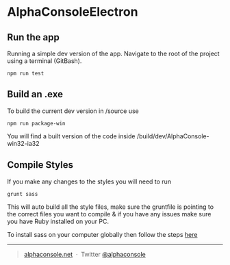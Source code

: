 # AlphaConsoleElectron

## Run the app

Running a simple dev version of the app. Navigate to the root of the project using a terminal (GitBash).

```
npm run test
```

## Build an .exe 

To build the current dev version in /source use

```
npm run package-win
```

You will find a built version of the code inside /build/dev/AlphaConsole-win32-ia32

## Compile Styles

If you make any changes to the styles you will need to run 

```
grunt sass
```

This will auto build all the style files, make sure the gruntfile is pointing to the correct files you want to compile & if you have any issues make sure you have Ruby installed on your PC.

To install sass on your computer globally then follow the steps [here](https://sass-lang.com/install) 

---

> [alphaconsole.net](http://www.alphaconsole.net/) &nbsp;&middot;&nbsp;
> Twitter [@alphaconsole](https://twitter.com/alphaconsole)
